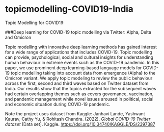 # topicmodelling-COVID19-India
Topic Modelling for COVID19 

###Deep learning for COVID-19 topic modelling via Twitter: Alpha, Delta and Omicron

Topic modelling with innovative deep learning methods has gained interest for a wide range of applications that includes COVID-19. Topic modelling can provide, psychological, social and cultural insights for understanding human behaviour in extreme events such as the COVID-19 pandemic. In this paper, we use prominent deep learning-based language models for COVID-19 topic modelling taking into account data from emergence (Alpha) to the Omicron variant. We apply topic modeling to review the public behaviour across the first, second and third waves based on Twitter dataset from India. Our results show that the topics extracted for the subsequent waves had certain overlapping themes such as covers governance, vaccination, and pandemic management while novel issues aroused in political, social and economic situation during COVID-19 pandemic.

Note the project uses dataset from Kaggle: Janhavi Lande, Yashwant Kaurav, Cathy Yu, &amp; Rohitash Chandra. (2022). <i>Global COVID-19 Twitter  dataset</i> [Data set]. Kaggle. https://doi.org/10.34740/KAGGLE/DS/2397387


